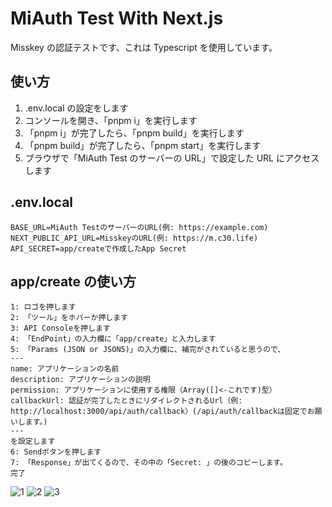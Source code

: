 # MiAuth Test With Next.js

Misskey の認証テストです、これは Typescript を使用しています。

## 使い方

1. .env.local の設定をします
2. コンソールを開き、「pnpm i」を実行します
3. 「pnpm i」が完了したら、「pnpm build」を実行します
4. 「pnpm build」が完了したら、「pnpm start」を実行します
5. ブラウザで「MiAuth Test のサーバーの URL」で設定した URL にアクセスします

## .env.local

```
BASE_URL=MiAuth TestのサーバーのURL(例: https://example.com)
NEXT_PUBLIC_API_URL=MisskeyのURL(例: https://m.c30.life)
API_SECRET=app/createで作成したApp Secret
```

## app/create の使い方

```
1: ロゴを押します
2: 「ツール」をホバーか押します
3: API Consoleを押します
4: 「EndPoint」の入力欄に「app/create」と入力します
5: 「Params (JSON or JSON5)」の入力欄に、補完がされていると思うので、
---
name: アプリケーションの名前
description: アプリケーションの説明
permission: アプリケーションに使用する権限（Array([]<-これです)型）
callbackUrl: 認証が完了したときにリダイレクトされるUrl（例: http://localhost:3000/api/auth/callback）(/api/auth/callbackは固定でお願いします。)
---
を設定します
6: Sendボタンを押します
7: 「Response」が出てくるので、その中の「Secret: 」の後のコピーします。
完了
```

![1](https://f.c30.life/18mt.png)
![2](https://f.c30.life/3oua.png)
![3](https://f.c30.life/zcrq.png)
